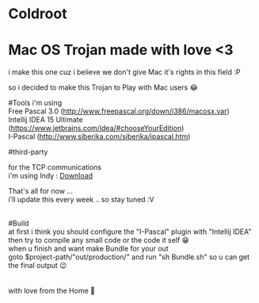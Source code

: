 # Coldroot
Mac OS Trojan made with love &lt;3
===================================
i make this one cuz i believe we don't give Mac it's rights in this field :P

so i decided to make this Trojan to Play with Mac users 😂

#Tools
i'm using <br>
Free Pascal 3.0 (http://www.freepascal.org/down/i386/macosx.var)<br>
Intellij IDEA 15 Ultimate (https://www.jetbrains.com/idea/#chooseYourEdition)<br> 
I-Pascal (http://www.siberika.com/siberika/ipascal.htm)<br>

#third-party<br>

for the TCP communications<br>
i'm using Indy : <a href="http://www.indyproject.org">Download</a> <br>

That's all for now ... <br>
i'll update this every week .. so stay tuned :V <br><br>

#Build<br>
at first i think you should configure the "I-Pascal" plugin with "Intellij IDEA"<br>
then try to compile any small code or the code it self 😁 <br>
when u finish and want make Bundle for your out <br>
goto $project-path/"out/production/" and run "sh Bundle.sh" so u can get the final output 😉 <br><br><br>
with love from the Home 🌹
